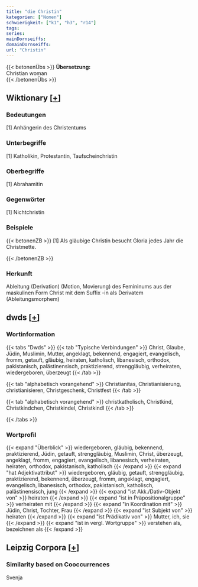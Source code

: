 ```yaml
---
title: "die Christin"
kategorien: ["Nomen"]
schwierigkeit: ["k1", "h3", "r14"]
tags:
series:
mainDornseiffs:
domainDornseiffs:
url: "Christin"
---
```


{{< betonenÜbs >}}
**Übersetzung:**  
Christian woman  
{{< /betonenÜbs >}}

## Wiktionary [[+](https://de.wiktionary.org/wiki/Christin)]

### Bedeutungen
[1] Anhängerin des Christentums  

### Unterbegriffe
[1] Katholikin, Protestantin, Taufscheinchristin  

### Oberbegriffe
[1] Abrahamitin  

### Gegenwörter
[1] Nichtchristin  

### Beispiele
{{< betonenZB >}}
[1] Als gläubige Christin besucht Gloria jedes Jahr die Christmette.  

{{< /betonenZB >}}
### Herkunft
Ableitung (Derivation) (Motion, Movierung) des Femininums aus der maskulinen Form Christ mit dem Suffix -in als Derivatem (Ableitungsmorphem)  



## dwds [[+](https://www.dwds.de/wb/Christin)]

### Wortinformation
{{< tabs "Dwds" >}}
{{< tab "Typische Verbindungen" >}}
Christ, Glaube, Jüdin, Muslimin, Mutter, angeklagt, bekennend, engagiert, evangelisch, fromm, getauft, gläubig, heiraten, katholisch, libanesisch, orthodox, pakistanisch, palästinensisch, praktizierend, strenggläubig, verheiraten, wiedergeboren, überzeugt
{{< /tab >}}

{{< tab "alphabetisch vorangehend" >}}
Christianitas, Christianisierung, christianisieren, Christgeschenk, Christfest
{{< /tab >}}

{{< tab "alphabetisch vorangehend" >}}
christkatholisch, Christkind, Christkindchen, Christkindel, Christkindl
{{< /tab >}}

{{< /tabs >}}

### Wortprofil
{{< expand "Überblick" >}} wiedergeboren, gläubig, bekennend, praktizierend, Jüdin, getauft, strenggläubig, Muslimin, Christ, überzeugt, angeklagt, fromm, engagiert, evangelisch, libanesisch, verheiraten, heiraten, orthodox, pakistanisch, katholisch {{< /expand >}}
{{< expand "hat Adjektivattribut" >}} wiedergeboren, gläubig, getauft, strenggläubig, praktizierend, bekennend, überzeugt, fromm, angeklagt, engagiert, evangelisch, libanesisch, orthodox, pakistanisch, katholisch, palästinensisch, jung {{< /expand >}}
{{< expand "ist Akk./Dativ-Objekt von" >}} heiraten {{< /expand >}}
{{< expand "ist in Präpositionalgruppe" >}} verheiraten mit {{< /expand >}}
{{< expand "in Koordination mit" >}} Jüdin, Christ, Tochter, Frau {{< /expand >}}
{{< expand "ist Subjekt von" >}} heiraten {{< /expand >}}
{{< expand "ist Prädikativ von" >}} Mutter, ich, sie {{< /expand >}}
{{< expand "ist in vergl. Wortgruppe" >}} verstehen als, bezeichnen als {{< /expand >}}

## Leipzig Corpora [[+](https://corpora.uni-leipzig.de/en/res?word=Christin&corpusId=deu_newscrawl-public_2018)]


### Similarity based on Cooccurrences
Svenja

